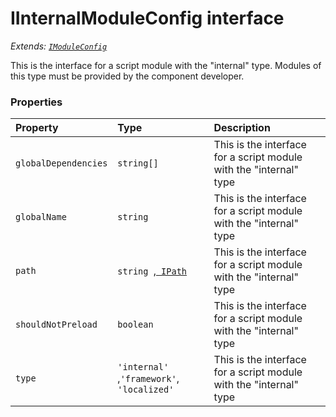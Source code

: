 # IInternalModuleConfig interface

_Extends: [`IModuleConfig`](../sp-module-interfaces/imoduleconfig.md)_



This is the interface for a script module with the "internal" type. Modules of this type must be provided by the 
component developer. 



### Properties

| Property	   | Type	| Description|
|:-------------|:-------|:-----------|
|`globalDependencies`      | `string[]` | This is the interface for a script module with the "internal" type |
|`globalName`      | `string` | This is the interface for a script module with the "internal" type |
|`path`      | `string `,[` IPath`](../sp-module-interfaces/ipath.md) | This is the interface for a script module with the "internal" type |
|`shouldNotPreload`      | `boolean` | This is the interface for a script module with the "internal" type |
|`type`      | `'internal' `,` 'framework' `,` 'localized'` | This is the interface for a script module with the "internal" type |





